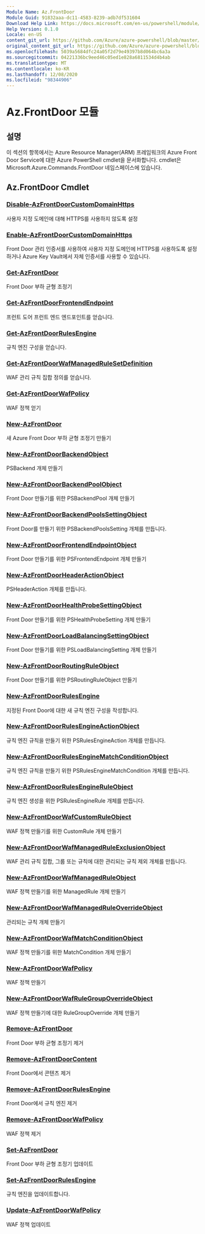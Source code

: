```yaml
---
Module Name: Az.FrontDoor
Module Guid: 91832aaa-dc11-4583-8239-adb7df531604
Download Help Link: https://docs.microsoft.com/en-us/powershell/module/az.frontdoor
Help Version: 0.1.0
Locale: en-US
content_git_url: https://github.com/Azure/azure-powershell/blob/master/src/FrontDoor/FrontDoor/help/Az.FrontDoor.md
original_content_git_url: https://github.com/Azure/azure-powershell/blob/master/src/FrontDoor/FrontDoor/help/Az.FrontDoor.md
ms.openlocfilehash: 5039a5684dfc24a05f2d79e49397b8d064bc6a3a
ms.sourcegitcommit: 04221336bc9eed46c05ed1e828a6811534d4b4ab
ms.translationtype: MT
ms.contentlocale: ko-KR
ms.lasthandoff: 12/08/2020
ms.locfileid: "98344906"
---
```

# Az.FrontDoor 모듈
## 설명
이 섹션의 항목에서는 Azure Resource Manager(ARM) 프레임워크의 Azure Front Door Service에 대한 Azure PowerShell cmdlet을 문서화합니다. cmdlet은 Microsoft.Azure.Commands.FrontDoor 네임스페이스에 있습니다.

## Az.FrontDoor Cmdlet
### [Disable-AzFrontDoorCustomDomainHttps](Disable-AzFrontDoorCustomDomainHttps.md)
사용자 지정 도메인에 대해 HTTPS를 사용하지 않도록 설정

### [Enable-AzFrontDoorCustomDomainHttps](Enable-AzFrontDoorCustomDomainHttps.md)
Front Door 관리 인증서를 사용하여 사용자 지정 도메인에 HTTPS를 사용하도록 설정하거나 Azure Key Vault에서 자체 인증서를 사용할 수 있습니다.

### [Get-AzFrontDoor](Get-AzFrontDoor.md)
Front Door 부하 균형 조정기

### [Get-AzFrontDoorFrontendEndpoint](Get-AzFrontDoorFrontendEndpoint.md)
프런트 도어 프런트 엔드 엔드포인트를 얻습니다.

### [Get-AzFrontDoorRulesEngine](Get-AzFrontDoorRulesEngine.md)
규칙 엔진 구성을 얻습니다.

### [Get-AzFrontDoorWafManagedRuleSetDefinition](Get-AzFrontDoorWafManagedRuleSetDefinition.md)
WAF 관리 규칙 집합 정의를 얻습니다.

### [Get-AzFrontDoorWafPolicy](Get-AzFrontDoorWafPolicy.md)
WAF 정책 얻기

### [New-AzFrontDoor](New-AzFrontDoor.md)
새 Azure Front Door 부하 균형 조정기 만들기

### [New-AzFrontDoorBackendObject](New-AzFrontDoorBackendObject.md)
PSBackend 개체 만들기

### [New-AzFrontDoorBackendPoolObject](New-AzFrontDoorBackendPoolObject.md)
Front Door 만들기를 위한 PSBackendPool 개체 만들기

### [New-AzFrontDoorBackendPoolsSettingObject](New-AzFrontDoorBackendPoolsSettingObject.md)
Front Door를 만들기 위한 PSBackendPoolsSetting 개체를 만듭니다.

### [New-AzFrontDoorFrontendEndpointObject](New-AzFrontDoorFrontendEndpointObject.md)
Front Door 만들기를 위한 PSFrontendEndpoint 개체 만들기

### [New-AzFrontDoorHeaderActionObject](New-AzFrontDoorHeaderActionObject.md)
PSHeaderAction 개체를 만듭니다.

### [New-AzFrontDoorHealthProbeSettingObject](New-AzFrontDoorHealthProbeSettingObject.md)
Front Door 만들기를 위한 PSHealthProbeSetting 개체 만들기

### [New-AzFrontDoorLoadBalancingSettingObject](New-AzFrontDoorLoadBalancingSettingObject.md)
Front Door 만들기를 위한 PSLoadBalancingSetting 개체 만들기

### [New-AzFrontDoorRoutingRuleObject](New-AzFrontDoorRoutingRuleObject.md)
Front Door 만들기를 위한 PSRoutingRuleObject 만들기

### [New-AzFrontDoorRulesEngine](New-AzFrontDoorRulesEngine.md)
지정된 Front Door에 대한 새 규칙 엔진 구성을 작성합니다. 

### [New-AzFrontDoorRulesEngineActionObject](New-AzFrontDoorRulesEngineActionObject.md)
규칙 엔진 규칙을 만들기 위한 PSRulesEngineAction 개체를 만듭니다.

### [New-AzFrontDoorRulesEngineMatchConditionObject](New-AzFrontDoorRulesEngineMatchConditionObject.md)
규칙 엔진 규칙을 만들기 위한 PSRulesEngineMatchCondition 개체를 만듭니다.

### [New-AzFrontDoorRulesEngineRuleObject](New-AzFrontDoorRulesEngineRuleObject.md)
규칙 엔진 생성을 위한 PSRulesEngineRule 개체를 만듭니다.

### [New-AzFrontDoorWafCustomRuleObject](New-AzFrontDoorWafCustomRuleObject.md)
WAF 정책 만들기를 위한 CustomRule 개체 만들기

### [New-AzFrontDoorWafManagedRuleExclusionObject](New-AzFrontDoorWafManagedRuleExclusionObject.md)
WAF 관리 규칙 집합, 그룹 또는 규칙에 대한 관리되는 규칙 제외 개체를 만듭니다.

### [New-AzFrontDoorWafManagedRuleObject](New-AzFrontDoorWafManagedRuleObject.md)
WAF 정책 만들기를 위한 ManagedRule 개체 만들기

### [New-AzFrontDoorWafManagedRuleOverrideObject](New-AzFrontDoorWafManagedRuleOverrideObject.md)
관리되는 규칙 개체 만들기

### [New-AzFrontDoorWafMatchConditionObject](New-AzFrontDoorWafMatchConditionObject.md)
WAF 정책 만들기를 위한 MatchCondition 개체 만들기

### [New-AzFrontDoorWafPolicy](New-AzFrontDoorWafPolicy.md)
WAF 정책 만들기

### [New-AzFrontDoorWafRuleGroupOverrideObject](New-AzFrontDoorWafRuleGroupOverrideObject.md)
WAF 정책 만들기에 대한 RuleGroupOverride 개체 만들기

### [Remove-AzFrontDoor](Remove-AzFrontDoor.md)
Front Door 부하 균형 조정기 제거

### [Remove-AzFrontDoorContent](Remove-AzFrontDoorContent.md)
Front Door에서 콘텐츠 제거

### [Remove-AzFrontDoorRulesEngine](Remove-AzFrontDoorRulesEngine.md)
Front Door에서 규칙 엔진 제거

### [Remove-AzFrontDoorWafPolicy](Remove-AzFrontDoorWafPolicy.md)
WAF 정책 제거

### [Set-AzFrontDoor](Set-AzFrontDoor.md)
Front Door 부하 균형 조정기 업데이트

### [Set-AzFrontDoorRulesEngine](Set-AzFrontDoorRulesEngine.md)
규칙 엔진을 업데이트합니다.

### [Update-AzFrontDoorWafPolicy](Update-AzFrontDoorWafPolicy.md)
WAF 정책 업데이트

